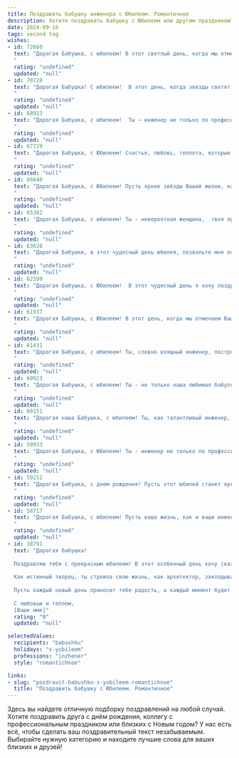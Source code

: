```yaml
---
title: Поздравить бабушку инженера с Юбилеем. Романтичное
description: Хотите поздравить бабушку с Юбилеем или другим праздником? Наш ИИ создаст незабываемое поздравление, а вы обязательно выделитесь среди других.  
date: 2024-09-16
tags: second tag
wishes:
- id: 72660
  text: "Дорогая Бабушка, с юбилеем! В этот светлый день, когда мы отмечаем твою мудрость и красоту, хочу сказать тебе что-то особенное. Твоя душа – это инженерный шедевр, твоей любовью и заботой построена не одна жизнь. Позволь мне сказать, что ты – моя самая главная инженерная мечта, воплощение гармонии и тепла.  Будь здорова, любима и счастлива!
  "
  rating: "undefined"
  updated: "null"
- id: 70728
  text: "Дорогая Бабушка! С юбилеем!  В этот день, когда звезды светят ярче и сердце бьется теплом, позвольте мне поздравить Вас с этой знаменательной датой. Ваша жизнь - это целая Вселенная, полная инженерных чудес и безграничной любви. Пусть каждый день будет полон радости, а годы летят, оставляя после себя только светлые воспоминания.
  "
  rating: "undefined"
  updated: "null"
- id: 68923
  text: "Дорогая Бабушка, с юбилеем!  Ты – инженер не только по профессии, но и по жизни, с точностью и любовью выстраиваешь каждый день, делая его шедевром. Пусть в твоей жизни всегда будет место для ярких идей, смелых решений и неизменной любви.  Будь счастлива и здорова!
  "
  rating: "undefined"
  updated: "null"
- id: 67729
  text: "Дорогая Бабушка, с Юбилеем! Счастье, любовь, теплота, которые ты даришь нам, – настоящие сокровища, подобно твоим гениальным инженерным творениям! Пройденный путь – это мостик из знаний, опыта и любви, который соединяет нас с тобой. Спасибо за всё!
  "
  rating: "undefined"
  updated: "null"
- id: 66640
  text: "Дорогая Бабушка, с Юбилеем! Пусть яркие звёзды Вашей жизни, как и Ваши инженерные творения, освещают путь, наполняя его радостью и теплотой. Здоровья Вам, счастья и бесконечного вдохновения на долгие-долгие годы!
  "
  rating: "undefined"
  updated: "null"
- id: 65382
  text: "Дорогая Бабушка, с юбилеем! Ты - невероятная женщина,  твоя яркая  жизнь полна  любви,  творчества  и  удивительных  достижений! Пусть  твоя  душа  всегда  горит  искрами  и  твои  глаза  сияют  от  счастья.  Будь  здорова  и  радуй  нас  своей  прекрасной  улыбкой  еще  долгие  годы!
  "
  rating: "undefined"
  updated: "null"
- id: 63628
  text: "Дорогой Бабушке, в этот чудесный день юбилея, позвольте мне осыпать Вас самыми теплыми словами! Вы, инженер по призванию, всегда строите мосты не только из металла и бетона, но и из любви, доброты и заботы. Ваша жизнь - это настоящее произведение искусства, где каждый кирпичик - это счастливый момент, а каждый штрих - это нежная улыбка. Пусть этот день станет началом новых побед, новых открытий и новых моментов, полных счастья! С днем рождения, дорогая Бабушка!
  "
  rating: "undefined"
  updated: "null"
- id: 62399
  text: "Дорогая Бабушка, с Юбилеем!  В этот чудесный день я хочу поздравить Вас, вдохновляющую женщину, талантливого Инженера, с этой важной вехой.  Ваша жизнь – это история изобретательности,  творчества и  непоколебимой силы духа. Пусть каждый ваш день будет полон  радости, любви и  цветистых моментов, как  прекрасный  сад,  созданный вашими заботливыми руками.
  "
  rating: "undefined"
  updated: "null"
- id: 61937
  text: "Дорогая Бабушка, с Юбилеем! В этот день, когда мы отмечаем Вашу удивительную жизнь, хочется сказать, что Вы – не просто инженер, а настоящая волшебница, которая создавала не только мосты и здания, но и светлые моменты в наших сердцах. Ваша  мудрость,  творчество  и  неугасимый оптимизм вдохновляют нас каждый день.  Пусть  Ваше  сердце  всегда  будет  полным  любви  и  счастья, а  жизнь  –  яркой  и  интересной!
  "
  rating: "undefined"
  updated: "null"
- id: 61431
  text: "Дорогая Бабушка, с юбилеем! Ты, словно изящный инженер, построила всю нашу жизнь с любовью и заботой, каждый кирпичик которой - это твой труд и теплота. Твоя душа, как светлый проект, всегда сияет оптимизмом и вдохновением. Желаю тебе крепкого здоровья, чтобы ты ещё долго радовала нас своим присутствием. С днем рождения!
  "
  rating: "undefined"
  updated: "null"
- id: 60923
  text: "Дорогая Бабушка, с юбилеем! Ты - не только наша любимая бабуля, но и талантливый инженер, чья душа так же точна и прекрасна, как твоё мастерство. Пусть в этот особенный день любовь близких согревает твоё сердце, а жизнь расцветает яркими красками!
  "
  rating: "undefined"
  updated: "null"
- id: 60151
  text: "Дорогая наша Бабушка, с юбилеем! Ты, как талантливый инженер, всю жизнь строила крепкий фундамент нашей семьи, прокладывала пути к счастью и любви. Пусть твоя жизнь будет полна ярких моментов, а сердце - согрето теплом наших сердец!
  "
  rating: "undefined"
  updated: "null"
- id: 59933
  text: "Дорогая Бабушка, с Юбилеем! Ты - инженер не только по профессии, но и по жизни: с такой точностью и любовью ты строила нашу семью, наш мир. Пусть каждый твой день будет наполнен той же силой, красотой и теплом, что ты даришь всем нам.
  "
  rating: "undefined"
  updated: "null"
- id: 59212
  text: "Дорогая Бабушка, с днем рождения! Пусть этот юбилей станет ярким моментом в твоей жизни, полным любви и тепла. Ты -  настоящий инженер,  твоя душа  полна  творческой энергии и  стремления к совершенству. Спасибо за твою мудрость и  нежность, которые  делают  мою жизнь  полнее и  счастливее.
  "
  rating: "undefined"
  updated: "null"
- id: 58717
  text: "Дорогая Бабушка, с юбилеем! Пусть ваша жизнь, как и ваши инженерные творения, будет прочной, красивой и наполненной яркими моментами.  Мы вас любим и ценим!
  "
  rating: "undefined"
  updated: "null"
- id: 38791
  text: "Дорогая бабушка!
  
  Поздравляю тебя с прекрасным юбилеем! В этот особенный день хочу сказать, как ты важна для нас. Твоя мудрость и доброта освещают наши сердца, а твои достижения как инженера вдохновляют нас на новые мечты и свершения.
  
  Как истинный творец, ты строила свою жизнь, как архитектор, закладывая прочный фундамент для нашей семьи. Твои умения находить решения даже в самых сложных ситуациях – это не просто талант, а настоящее искусство.
  
  Пусть каждый новый день приносит тебе радость, а каждый момент будет наполнен любовью и теплом. Желаю здоровья, счастья и много светлых, романтичных мгновений!
  
  С любовью и теплом,
  [Ваше имя]"
  rating: "0"
  updated: "null"

selectedValues:
  recipients: "babushku"
  holidays: "s-yubileem"
  professions: "inzhener"
  style: "romantichnoe"

links:
- slug: "pozdravit-babushku-s-yubileem-romantichnoe"
  title: "Поздравить бабушку с Юбилеем. Романтичное"
---
```


Здесь вы найдете отличную подборку поздравлений на любой случай. 
Хотите поздравить друга с днём рождения, коллегу с профессиональным праздником или близких с Новым годом? У нас есть всё, чтобы сделать ваш поздравительный текст незабываемым. Выбирайте нужную категорию и находите лучшие слова для ваших близких и друзей!
